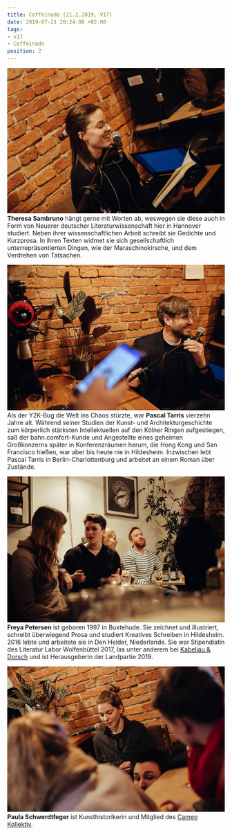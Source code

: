 ```yaml
---
title: Coffeinado (21.2.2019, V17)
date: 2019-07-21 20:24:00 +02:00
tags:
- v17
- Coffeinado
position: 2
---
```


![52720907_383981688822265_5180452379769700352_n.jpg](/uploads/52720907_383981688822265_5180452379769700352_n.jpg)**Theresa Sambruno** hängt gerne mit Worten ab, weswegen sie diese auch in Form von Neuerer deutscher Literaturwissenschaft hier in Hannover studiert. Neben ihrer wissenschaftlichen Arbeit schreibt sie Gedichte und Kurzprosa. In ihren Texten widmet sie sich gesellschaftlich unterrepräsentierten Dingen, wie der Maraschinokirsche, und dem Verdrehen von Tatsachen.

![53298638_383981765488924_7893088560679485440_n.jpg](/uploads/53298638_383981765488924_7893088560679485440_n.jpg)Als der Y2K-Bug die Welt ins Chaos stürzte, war **Pascal Tarris** vierzehn Jahre alt. Während seiner Studien der Kunst- und Architekturgeschichte zum körperlich stärksten Intellektuellen auf den Kölner Ringen aufgestiegen, saß der bahn.comfort-Kunde und Angestellte eines geheimen Großkonzerns später in Konferenzräumen herum, die Hong Kong und San Francisco hießen, war aber bis heute nie in Hildesheim. Inzwischen lebt Pascal Tarris in Berlin-Charlottenburg und arbeitet an einem Roman über Zustände.

![52608688_383981225488978_1885995056788144128_n.jpg](/uploads/52608688_383981225488978_1885995056788144128_n.jpg)**Freya Petersen** ist geboren 1997 in Buxtehude. Sie zeichnet und illustriert, schreibt überwiegend Prosa und studiert Kreatives Schreiben in Hildesheim. 2016 lebte und arbeitete sie in Den Helder, Niederlande. Sie war Stipendiatin des Literatur Labor Wolfenbüttel 2017, las unter anderem bei [Kabeljau & Dorsch](http://kabeljau-und-dorsch.de/news/) und ist Herausgeberin der Landpartie 2019.

![52827977_383981408822293_4744061119558057984_n.jpg](/uploads/52827977_383981408822293_4744061119558057984_n.jpg)**Paula Schwerdtfeger** ist Kunsthistorikerin und Mitglied des [Cameo Kollektiv](https://www.cameo-kollektiv.de/).